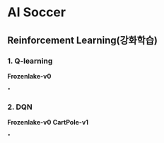 # AI Soccer

## Reinforcement Learning(강화학습)

### 1. Q-learning
**Frozenlake-v0**
>
    
    • 

### 2. DQN
**Frozenlake-v0**
**CartPole-v1**
> 

    • 
